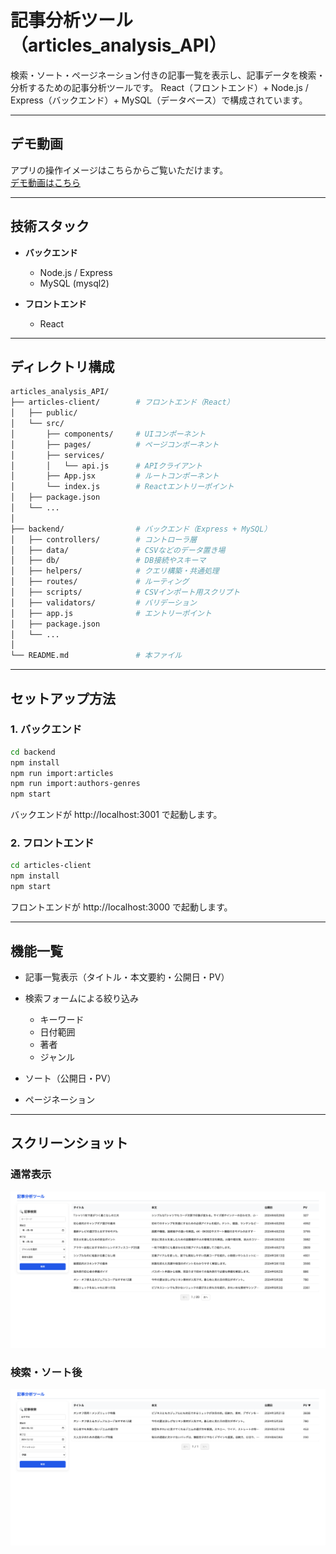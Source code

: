 
# 記事分析ツール（articles_analysis_API）

検索・ソート・ページネーション付きの記事一覧を表示し、記事データを検索・分析するための記事分析ツールです。
React（フロントエンド）+ Node.js / Express（バックエンド）+ MySQL（データベース）で構成されています。

---

## デモ動画

アプリの操作イメージはこちらからご覧いただけます。  
[デモ動画はこちら](https://drive.google.com/file/d/1sCDsG4Qr7LzlcuHs7_Uw00cE_aF-P0Ob/view?usp=sharing)  

---

## 技術スタック

- **バックエンド**
  - Node.js / Express
  - MySQL (mysql2)

- **フロントエンド**
  - React

---

## ディレクトリ構成
```bash
articles_analysis_API/
├── articles-client/        # フロントエンド（React）
│   ├── public/
│   └── src/
│       ├── components/     # UIコンポーネント
│       ├── pages/          # ページコンポーネント
│       ├── services/
│       │   └── api.js      # APIクライアント
│       ├── App.jsx         # ルートコンポーネント
│       └── index.js        # Reactエントリーポイント
│   ├── package.json
│   └── ...
│
├── backend/                # バックエンド（Express + MySQL）
│   ├── controllers/        # コントローラ層
│   ├── data/               # CSVなどのデータ置き場
│   ├── db/                 # DB接続やスキーマ
│   ├── helpers/            # クエリ構築・共通処理
│   ├── routes/             # ルーティング
│   ├── scripts/            # CSVインポート用スクリプト
│   ├── validators/         # バリデーション
│   ├── app.js              # エントリーポイント
│   ├── package.json
│   └── ...
│
└── README.md               # 本ファイル
```

---

## セットアップ方法

### 1. バックエンド
```bash
cd backend
npm install
npm run import:articles
npm run import:authors-genres
npm start          
```
バックエンドが http://localhost:3001 で起動します。

### 2. フロントエンド

```bash
cd articles-client
npm install
npm start       
```
フロントエンドが http://localhost:3000 で起動します。

---

## 機能一覧

* 記事一覧表示（タイトル・本文要約・公開日・PV）
* 検索フォームによる絞り込み

  * キーワード
  * 日付範囲
  * 著者
  * ジャンル
* ソート（公開日・PV）
* ページネーション

---

## スクリーンショット

### 通常表示
![通常の記事一覧](https://raw.githubusercontent.com/kae1210/articles_analysis_API/main/articles-client/public/screenshots/default.png)

### 検索・ソート後
![検索結果](https://raw.githubusercontent.com/kae1210/articles_analysis_API/main/articles-client/public/screenshots/filtered.png)